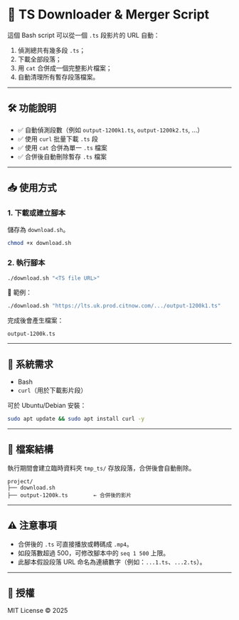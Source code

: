
# 🔗 TS Downloader & Merger Script

這個 Bash script 可以從一個 `.ts` 段影片的 URL 自動：
1. 偵測總共有幾多段 `.ts`；
2. 下載全部段落；
3. 用 `cat` 合併成一個完整影片檔案；
4. 自動清理所有暫存段落檔案。

---

## 🛠 功能說明

- ✅ 自動偵測段數（例如 `output-1200k1.ts`, `output-1200k2.ts`, ...）
- ✅ 使用 `curl` 批量下載 `.ts` 段
- ✅ 使用 `cat` 合併為單一 `.ts` 檔案
- ✅ 合併後自動刪除暫存 `.ts` 檔案

---

## 📥 使用方式

### 1. 下載或建立腳本

儲存為 `download.sh`。

```bash
chmod +x download.sh
```

### 2. 執行腳本

```bash
./download.sh "<TS file URL>"
```

🔗 範例：
```bash
./download.sh "https://lts.uk.prod.citnow.com/.../output-1200k1.ts"
```

完成後會產生檔案：
```
output-1200k.ts
```

---

## 🧩 系統需求

- Bash
- `curl`（用於下載影片段）

可於 Ubuntu/Debian 安裝：
```bash
sudo apt update && sudo apt install curl -y
```

---

## 🧹 檔案結構

執行期間會建立臨時資料夾 `tmp_ts/` 存放段落，合併後會自動刪除。

```
project/
├── download.sh
├── output-1200k.ts        ← 合併後的影片
```

---

## ⚠️ 注意事項

- 合併後的 `.ts` 可直接播放或轉碼成 `.mp4`。
- 如段落數超過 500，可修改腳本中的 `seq 1 500` 上限。
- 此腳本假設段落 URL 命名為連續數字（例如：`...1.ts`、`...2.ts`）。

---

## 📄 授權

MIT License © 2025
